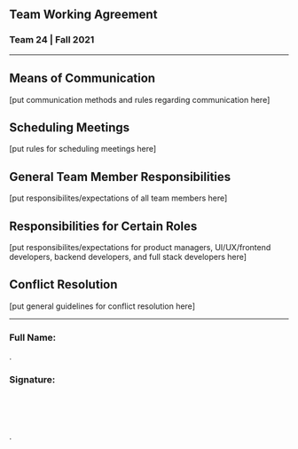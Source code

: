 ## Team Working Agreement
### Team 24 | Fall 2021

---

## Means of Communication
[put communication methods and rules regarding communication here]

## Scheduling Meetings 
[put rules for scheduling meetings here]

## General Team Member Responsibilities
[put responsibilites/expectations of all team members here]

## Responsibilities for Certain Roles
[put responsibilites/expectations for product managers, UI/UX/frontend developers, backend developers, and full stack developers here]

## Conflict Resolution
[put general guidelines for conflict resolution here]

---

### Full Name:  

.
### Signature:
\
\
\
\
.